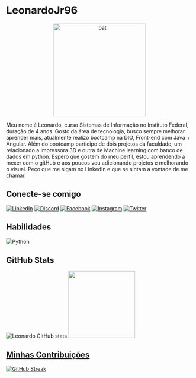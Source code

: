 # LeonardoJr96

<div align="center">
<img align="center"  height="250" width="250" alt="bat" src="https://media.giphy.com/media/4HvglAWtvzQGaEyLj9/giphy.gif">
</div>

Meu nome é Leonardo, curso Sistemas de Informação no Instituto Federal, duração de 4 anos. Gosto da área de tecnologia, busco sempre melhorar aprender mais, atualmente realizo bootcamp na DIO, Front-end com Java + Angular. Além do bootcamp participo de dois projetos da faculdade, um relacionado a impressora 3D e outra de Machine learning com banco de dados em python. Espero que gostem do meu perfil, estou aprendendo a mexer com o gitHub e aos poucos vou adicionando projetos e melhorando o visual. Peço que me sigam no LinkedIn e que se sintam a vontade de me chamar.
## Conecte-se comigo
[![LinkedIn](https://img.shields.io/badge/LinkedIn-000?style=for-the-badge&logo=linkedin&logoColor=0E76A8)](https://www.linkedin.com/in/leonardo-de-almeida-junior-847a241a0/)
[![Discord](https://img.shields.io/badge/Discord-000?style=for-the-badge&logo=discord)](https://www.discord.com/in/SEUUSERNAME/)
[![Facebook](https://img.shields.io/badge/Facebook-000?style=for-the-badge&logo=facebook)](https://www.facebook.com/SEUUSERNAME/)
[![Instagram](https://img.shields.io/badge/Instagram-000?style=for-the-badge&logo=instagram)](https://www.instagram.com/SEUUSERNAME/)
[![Twitter](https://img.shields.io/badge/Twitter-000?style=for-the-badge&logo=twitter)](https://twitter.com/SEUUSERNAME)

## Habilidades
![Python](https://img.shields.io/badge/Python-000?style=for-the-badge&logo=python)

## GitHub Stats
![Leonardo GitHub stats](https://github-readme-stats.vercel.app/api?username=LeonardoJr96&show_icons=true&theme=dark&border_color=000&icon_color=55$text_color=55)
<a href="https://github.com/LeonardoJr96">
<img height="180em" src="https://github-readme-stats.vercel.app/api/top-langs/?username=LeonardoJr96&layout=compact&langs_count=7&theme=dark&border_color=000"/>


## Minhas Contribuições
[![GitHub Streak](https://streak-stats.demolab.com?user=LeonardoJr96&theme=dark&hide_border=true&locale=pt_BR&border_color=000)](https://git.io/streak-stats)
